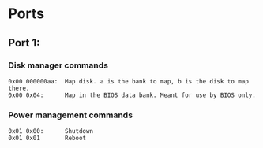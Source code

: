 # Ports

## Port 1:

### Disk manager commands
	0x00 000000aa:	Map disk. a is the bank to map, b is the disk to map there.
	0x00 0x04:		Map in the BIOS data bank. Meant for use by BIOS only.

### Power management commands

	0x01 0x00:		Shutdown
	0x01 0x01		Reboot

